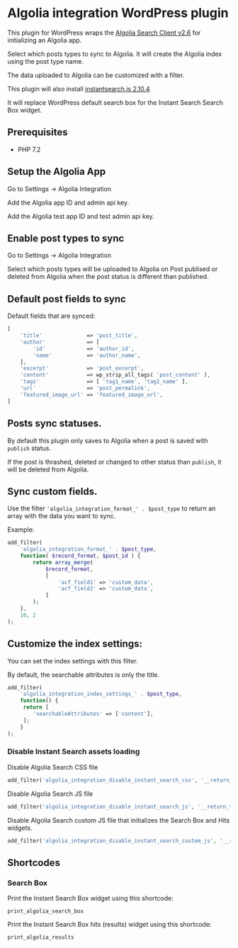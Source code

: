 # Algolia integration WordPress plugin

This plugin for WordPress wraps the [Algolia Search Client v2.6](https://www.algolia.com/doc/integration/wordpress/getting-started/quick-start/?language=php) for initializing an Algolia app.

Select which posts types to sync to Algolia. It will create the Algolia index using the post type name. 

The data uploaded to Algolia can be customized with a filter. 

This plugin will also install [instantsearch.js 2.10.4](https://community.algolia.com/instantsearch.js/v2/getting-started.html)

It will replace WordPress default search box for the Instant Search Search Box widget.

## Prerequisites
- PHP 7.2

## Setup the Algolia App

Go to Settings -> Algolia Integration

Add the Algolia app ID and admin api key.

Add the Algolia test app ID and test admin api key.

## Enable post types to sync

Go to Settings -> Algolia Integration

Select which posts types will be uploaded to Algolia on Post publised
or deleted from Algolia when the post status is different than published.

## Default post fields to sync

Default fields that are synced:
```php
[
    'title'              => 'post_title',
    'author'             => [
        'id'             => 'author_id',
        'name'           => 'author_name',
    ],
    'excerpt'            => 'post_excerpt',
    'content'            => wp_strip_all_tags( 'post_content' ),
    'tags'               => [ 'tag1_name', 'tag2_name' ],
    'url'                => 'post_permalink',
    'featured_image_url' => 'featured_image_url',
]
```

## Posts sync statuses.
By default this plugin only saves to Algolia when a post is saved with `publish` status.

If the post is thrashed, deleted or changed to other status than `publish`, it will be deleted from Algolia. 


## Sync custom fields.

Use the filter `'algolia_integration_format_' . $post_type` to return an array with the data you want to sync.

Example:
```php
add_filter(
	'algolia_integration_format_' . $post_type,
	function( $record_format, $post_id ) {
		return array_merge(
		    $record_format,
            [
                'acf_field1' => 'custom_data',
                'acf_field2' => 'custom_data',
            ]
		);
	},
	10, 2
);
```

## Customize the index settings:

You can set the index settings with this filter.

By default, the searchable attributes is only the title.

```php
add_filter(
	'algolia_integration_index_settings_' . $post_type,
	function() {
	 return [
        'searchableAttributes' => ['content'],
     ];
	}
);
```

### Disable Instant Search assets loading
Disable Algolia Search CSS file
```php
add_filter('algolia_integration_disable_instant_search_css', '__return_true' );
```
Disable Algolia Search JS file
```php
add_filter('algolia_integration_disable_instant_search_js', '__return_true' );
```
Disable Algolia Search custom JS file that initializes the Search Box and Hits widgets.
```php
add_filter('algolia_integration_disable_instant_search_custom_js', '__return_true' );
```

## Shortcodes
### Search Box
Print the Instant Search Box widget using this shortcode:

`print_algolia_search_box`

Print the Instant Search Box hits (results) widget using this shortcode:

`print_algolia_results`